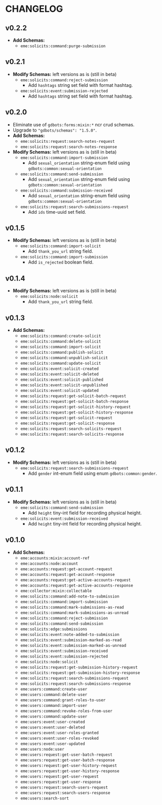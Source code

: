 # CHANGELOG


## v0.2.2
* __Add Schemas:__
  * `eme:solicits:command:purge-submission`


## v0.2.1
* __Modify Schemas:__ left versions as is (still in beta)
  * `eme:solicits:command:reject-submission`
    * Add `hashtags` string set field with format hashtag.
  * `eme:solicits:event:submission-rejected`
    * Add `hashtags` string set field with format hashtag.


## v0.2.0
* Eliminate use of `gdbots:forms:mixin:*` ncr crud schemas.
* Upgrade to `"gdbots/schemas": "1.5.0"`.
* __Add Schemas:__
  * `eme:solicits:request:search-notes-request`
  * `eme:solicits:request:search-notes-response`
* __Modify Schemas:__ left versions as is (still in beta)
  * `eme:solicits:command:import-submission`
    * Add `sexual_orientation` string-enum field using `gdbots:common:sexual-orientation`
  * `eme:solicits:command:send-submission`
    * Add `sexual_orientation` string-enum field using `gdbots:common:sexual-orientation`
  * `eme:solicits:command:submission-received`
    * Add `sexual_orientation` string-enum field using `gdbots:common:sexual-orientation`
  * `eme:solicits:request:search-submissions-request`
    * Add `ids` time-uuid set field. 


## v0.1.5
* __Modify Schemas:__ left versions as is (still in beta)
  * `eme:solicits:command:import-solicit` 
    * Add `thank_you_url` string field.
  * `eme:solicits:command:import-submission`
    * Add `is_rejected` boolean field.


## v0.1.4
* __Modify Schemas:__ left versions as is (still in beta)
  * `eme:solicits:node:solicit`
    * Add `thank_you_url` string field.


## v0.1.3
* __Add Schemas:__
  * `eme:solicits:command:create-solicit`
  * `eme:solicits:command:delete-solicit`
  * `eme:solicits:command:import-solicit`
  * `eme:solicits:command:publish-solicit`
  * `eme:solicits:command:unpublish-solicit`
  * `eme:solicits:command:update-solicit`
  * `eme:solicits:event:solicit-created`
  * `eme:solicits:event:solicit-deleted`
  * `eme:solicits:event:solicit-published`
  * `eme:solicits:event:solicit-unpublished`
  * `eme:solicits:event:solicit-updated`
  * `eme:solicits:request:get-solicit-batch-request`
  * `eme:solicits:request:get-solicit-batch-response`
  * `eme:solicits:request:get-solicit-history-request`
  * `eme:solicits:request:get-solicit-history-response`
  * `eme:solicits:request:get-solicit-request`
  * `eme:solicits:request:get-solicit-response`
  * `eme:solicits:request:search-solicits-request`
  * `eme:solicits:request:search-solicits-response`


## v0.1.2
* __Modify Schemas:__ left versions as is (still in beta)
  * `eme:solicits:request:search-submissions-request`
    * Add `gender` int-enum field using enum `gdbots:common:gender`.


## v0.1.1
* __Modify Schemas:__ left versions as is (still in beta)
  * `eme:solicits:command:send-submission`
    * Add `height` tiny-int field for recording physical height.
  * `eme:solicits:event:submission-received`
    * Add `height` tiny-int field for recording physical height.


## v0.1.0
* __Add Schemas:__
  * `eme:accounts:mixin:account-ref`
  * `eme:accounts:node:account`
  * `eme:accounts:request:get-account-request`
  * `eme:accounts:request:get-account-response`
  * `eme:accounts:request:get-active-accounts-request`
  * `eme:accounts:request:get-active-accounts-response`
  * `eme:collector:mixin:collectable`
  * `eme:solicits:command:add-note-to-submission`
  * `eme:solicits:command:import-submission`
  * `eme:solicits:command:mark-submissions-as-read`
  * `eme:solicits:command:mark-submissions-as-unread`
  * `eme:solicits:command:reject-submission`
  * `eme:solicits:command:send-submission`
  * `eme:solicits:edge:submissions`
  * `eme:solicits:event:note-added-to-submission`
  * `eme:solicits:event:submission-marked-as-read`
  * `eme:solicits:event:submission-marked-as-unread`
  * `eme:solicits:event:submission-received`
  * `eme:solicits:event:submission-rejected`
  * `eme:solicits:node:solicit`
  * `eme:solicits:request:get-submission-history-request`
  * `eme:solicits:request:get-submission-history-response`
  * `eme:solicits:request:search-submissions-request`
  * `eme:solicits:request:search-submissions-response`
  * `eme:users:command:create-user`
  * `eme:users:command:delete-user`
  * `eme:users:command:grant-roles-to-user`
  * `eme:users:command:import-user`
  * `eme:users:command:revoke-roles-from-user`
  * `eme:users:command:update-user`
  * `eme:users:event:user-created`
  * `eme:users:event:user-deleted`
  * `eme:users:event:user-roles-granted`
  * `eme:users:event:user-roles-revoked`
  * `eme:users:event:user-updated`
  * `eme:users:node:user`
  * `eme:users:request:get-user-batch-request`
  * `eme:users:request:get-user-batch-response`
  * `eme:users:request:get-user-history-request`
  * `eme:users:request:get-user-history-response`
  * `eme:users:request:get-user-request`
  * `eme:users:request:get-user-response`
  * `eme:users:request:search-users-request`
  * `eme:users:request:search-users-response`
  * `eme:users:search-sort`
